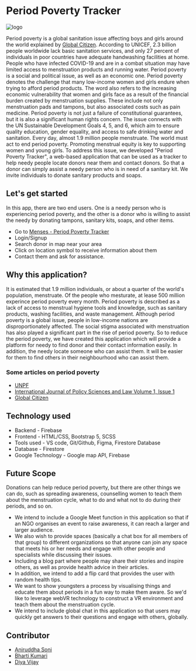 # Period Poverty Tracker
![logo](https://user-images.githubusercontent.com/87236107/160803967-4c573e67-e94b-4f12-9253-d065f772a6e2.png)


Period poverty is a global sanitation issue affecting boys and girls around the world explained by [Global Citizen](https://www.globalcitizen.org/en/content/period-poverty-everything-you-need-to-know/).
According to UNICEF, 2.3 billion people worldwide lack basic sanitation services, and only 27 percent of individuals in poor countries have adequate handwashing facilities at home. People who have infected COVID-19 and are in a combat situation may have limited access to menstruation products and running water. Period poverty is a social and political issue, as well as an economic one. Period poverty denotes the challenge that many low-income women and girls endure when trying to afford period products. The word also refers to the increasing economic vulnerability that women and girls face as a result of the financial burden created by menstruation supplies. These include not only menstruation pads and tampons, but also associated costs such as pain medicine.
Period poverty is not just a failure of constitutional guarantees, but it is also a significant human rights concern. The issue connects with the UN Sustainable Development Goals 4, 5, and 6, which aim to ensure quality education, gender equality, and access to safe drinking water and sanitation.
Every day, almost 1.9 million people menstruate. The world must act to end period poverty. Promoting menstrual equity is key to supporting women and young girls. 
To address this issue, we developed "Period Poverty Tracker", a web-based application that can be used as a tracker to help needy people locate donors near them and contact donors. So that a donor can simply assist a needy person who is in need of a sanitary kit. We invite individuals to donate sanitary products and soaps. 

## Let's get started

In this app, there are two end users. One is a needy person who is experiencing period poverty, and the other is a donor who is willing to assist the needy by donating tampons, sanitary kits, soaps, and other items.

* Go to [Menses - Period Poverty Tracker](https://aniruddhasoni.github.io/Gsolution/) 
* Login/Signup 
* Search donor in map near your area 
* Click on location symbol to receive information about them 
* Contact them and ask for assistance.

## Why this application?

It is estimated that 1.9 million individuals, or about a quarter of the world's population, menstruate.
Of the people who mesturate, at lease 500 million experince period poverty every month. Period poverty is described as a lack of access to menstrual hygiene tools and knowledge, such as sanitary products, washing facilities, and waste management.
Although period poverty is a global issue, people in low-income nations are disproportionately affected. The social stigma associated with menstruation has also played a significant part in the rise of period poverty. 
So to reduce the period poverty, we have created this application which will provide a platform for needy to find donor and their contact information easily. In addition, the needy locate someone who can assist them. It will be easier for them to find others in their neighbourhood who can assist them.

### Some articles on period poverty

* [UNPF](https://www.unfpa.org/menstruationfaq) 
* [International Journal of Policy Sciences and Law Volume 1, Issue 1](https://ijpsl.in/wp-content/uploads/2020/09/Period-Poverty_Sachika-Preetkiran.pdf)
* [Global Citizen](https://www.globalcitizen.org/en/content/period-poverty-everything-you-need-to-know/)

## Technology used

* Backend - Firebase
* Frontend - HTML/CSS, Bootstrap 5, SCSS
* Tools used - VS code, Git/Github, Figma, Firestore Database
* Database - Firestore
* Google Technology - Google map API, Firebase

## Future Scope

Donations can help reduce period poverty, but there are other things we can do, such as spreading awareness, counselling women to teach them about the menstruation cycle, what to do and what not to do during their periods, and so on.

* We intend to include a Google Meet function in this application so that if an NGO organises an event to raise awareness, it can reach a larger and larger audience. 
* We also wish to provide spaces (basically a chat box for all members of that group) to different organizations so that anyone can join any space that meets his or her needs and engage with other people and specialists while discussing their issues.
* Including a blog part where people may share their stories and inspire others, as well as provide health advice in their articles.
* In addition, we intend to add a flip card that provides the user with random health tips.
* We want to show youngsters a process by visualising things and educate them about periods in a fun way to make them aware. So we'd like to leverage webVR technology to construct a VR environment and teach them about the menstruation cycle.
* We intend to include global chat in this application so that users may quickly get answers to their questions and engage with others, globally.

## Contributor

* [Aniruddha Soni](https://github.com/AniruddhaSoni)
* [Bharti Kumari](https://github.com/bhartik021)
* [Diya Vijay](https://github.com/DiyaVj)
